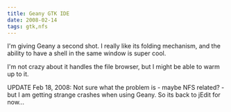 ```yaml
---
title: Geany GTK IDE
date: 2008-02-14
tags: gtk,nfs
---
```

I'm giving Geany a second shot. I really like its folding mechanism, and the ability to have a shell in the same window is super cool.

I'm not crazy about it handles the file browser, but I might be able to warm up to it.

UPDATE Feb 18, 2008: Not sure what the problem is - maybe NFS related? - but I am getting strange crashes when using Geany. So its back to jEdit for now...

